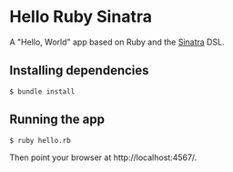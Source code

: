 # Hello Ruby Sinatra

A "Hello, World" app based on Ruby and the [Sinatra](http://sinatrarb.com/) DSL.

## Installing dependencies

```
$ bundle install
```

## Running the app

```
$ ruby hello.rb
```

Then point your browser at http://localhost:4567/.
